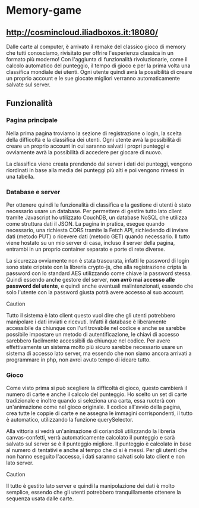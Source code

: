 # Memory-game
## http://cosmincloud.iliadboxos.it:18080/
Dalle carte al computer, è arrivato il remake del classico gioco di memory che tutti conosciamo, rivisitato per offrire l'esperienza classica in un formato più moderno!
Con l'aggiunta di funzionalità rivoluzionarie, come il calcolo automatico del punteggio, il tempo di gioco e per la prima volta una classifica mondiale dei utenti.
Ogni utente quindi avrà la possibilità di creare un proprio account e le sue giocate migliori verranno automaticamente salvate sul server.

## Funzionalità

### Pagina principale
Nella prima pagina troviamo la sezione di registrazione o login, la scelta della difficoltà e la classifica dei utenti.
Ogni utente avrà la possibilità di creare un proprio account in cui saranno salvati i propri punteggi e ovviamente avrà la possibilità di accedere per giocare di nuovo.

La classifica viene creata prendendo dal server i dati dei punteggi, vengono riordinati in base alla media dei punteggi più alti e poi vengono rimessi in una tabella.

### Database e server
Per ottenere quindi le funzionalità di classifica e la gestione di utenti è stato necessario usare un database.
Per permettere di gestire tutto lato client tramite Javascript ho utilizzato CouchDB, un database NoSQL che utilizza come struttura dati il JSON.
La pagina in pratica, esegue quando necessario, una richiesta CORS tramite la Fetch API, richiedendo di inviare dati (metodo PUT) o ricevere dati (metodo GET) quando necessario.
Il tutto viene hostato su un mio server di casa, incluso il server della pagina, entrambi in un proprio container separato e porte di rete diverse.

La sicurezza ovviamente non è stata trascurata, infatti le password di login sono state criptate con la libreria crypto-js, che alla registrazione cripta la password con lo standard AES utilizzando come chiave la password stessa.
Quindi essendo anche gestore del server, **non avrò mai accesso alle password del utente**, e quindi anche eventuali malintenzionati, essendo che solo l'utente con la password giusta potrà avere accesso al suo account.

>[!CAUTION]
>Tutto il sistema è lato client questo vuol dire che gli utenti potrebbero manipolare i dati inviati e ricevuti.
>Infatti il database è liberamente accessibile da chiunque con l'url trovabile nel codice e anche se sarebbe possibile impostare un metodo di autentificazione, le chiavi di accesso sarebbero facilmente accessibili da chiunque nel codice.
>Per avere effettivamente un sistema molto più sicuro sarebbe necessario usare un sistema di accesso lato server, ma essendo che non siamo ancora arrivati a programmare in php, non avrei avuto tempo di ideare tutto.

### Gioco
Come visto prima si può scegliere la difficoltà di gioco, questo cambierà il numero di carte e anche il calcolo del punteggio.
Ho scelto un set di carte tradizionale e inoltre quando si seleziona una carta, essa ruoterà con un'animazione come nel gioco originale.
Il codice all'avvio della pagina, crea tutte le coppie di carte e ne assegna le immagini corrispondenti, il tutto è automatico, utilizzando la funzione querySelector.

Alla vittoria si vedrà un'animazione di coriandoli utilizzando la libreria canvas-confetti, verrà automaticamente calcolato il punteggio e sarà salvato sul server se è il punteggio migliore.
Il punteggio è calcolato in base al numero di tentativi e anche al tempo che ci si è messi.
Per gli utenti che non hanno eseguito l'accesso, i dati saranno salvati solo lato client e non lato server.

>[!CAUTION]
>Il tutto è gestito lato server e quindi la manipolazione dei dati è molto semplice, essendo che gli utenti potrebbero tranquillamente ottenere la sequenza usata dalle carte.
